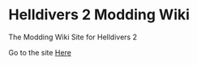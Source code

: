 # Helldivers 2 Modding Wiki
The Modding Wiki Site for Helldivers 2

Go to the site [Here](https://boxofbiscuits97.github.io/HD2-Modding-Wiki/)